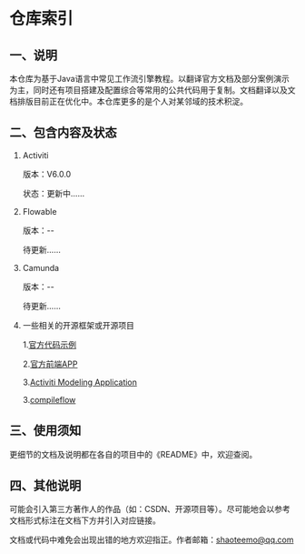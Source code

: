<h1>仓库索引</h1>

## 一、说明

本仓库为基于Java语言中常见工作流引擎教程。以翻译官方文档及部分案例演示为主，同时还有项目搭建及配置综合等常用的公共代码用于复制。文档翻译以及文档排版目前正在优化中。本仓库更多的是个人对某邻域的技术积淀。

## 二、包含内容及状态

1. Activiti

   版本：V6.0.0

   状态：更新中……

2. Flowable

   版本：--

   待更新……

3. Camunda

   版本：--

   待更新……
   
4. 一些相关的开源框架或开源项目

   1.[官方代码示例](https://github.com/AlfrescoArchive/activiti-examples)

   2.[官方前端APP]([Activiti-AngularApp](https://github.com/AlfrescoArchive/Activiti-AngularApp))

   3.[Activiti Modeling Application](https://github.com/Activiti/activiti-modeling-app)

   3.[compileflow](https://github.com/alibaba/compileflow)

## 三、使用须知

更细节的文档及说明都在各自的项目中的《README》中，欢迎查阅。

## 四、其他说明

可能会引入第三方著作人的作品（如：CSDN、开源项目等）。尽可能地会以参考文档形式标注在文档下方并引入对应链接。

文档或代码中难免会出现出错的地方欢迎指正。作者邮箱：shaoteemo@qq.com

